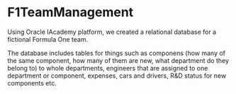 # F1TeamManagement

Using Oracle IAcademy platform, we created a relational database for a fictional Formula One team.

The database includes tables for things such as componens (how many of the same component, how many of them are new, what department do they belong to) to whole departments, engineers that are assigned to one department or component, expenses, cars and drivers, R&D status for new components etc.
